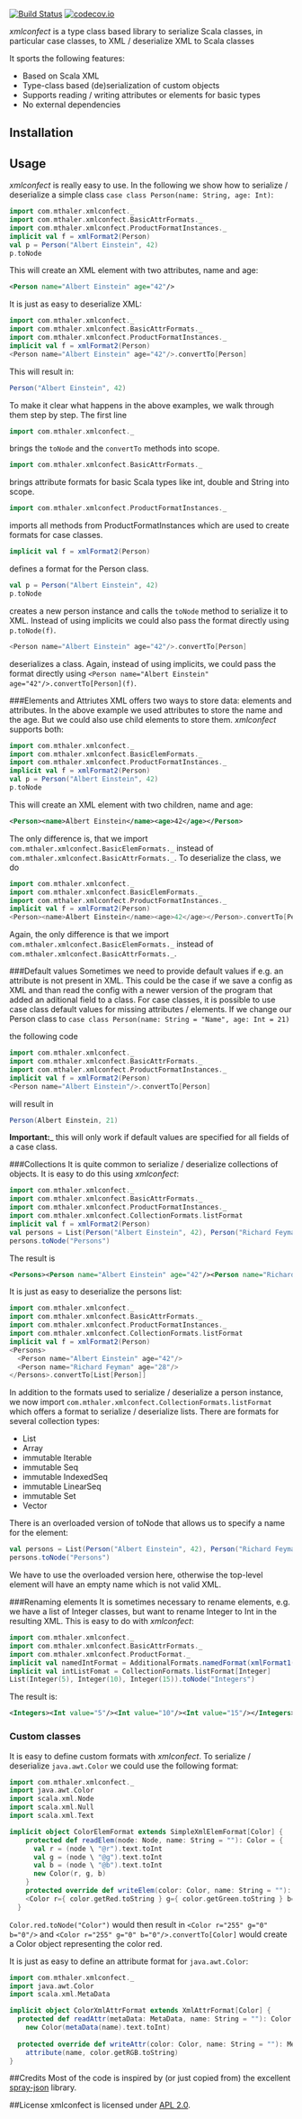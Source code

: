 [![Build Status](https://travis-ci.org/mthaler/xmlconfect.png)](https://travis-ci.org/mthaler/xmlconfect)
[![codecov.io](http://codecov.io/github/mthaler/xmlconfect/coverage.svg?branch=master)](http://codecov.io/github/mthaler/xmlconfect?branch=master)

_xmlconfect_ is a type class based library to serialize Scala classes, in particular case classes, to XML / deserialize XML to Scala classes

It sports the following features:

* Based on Scala XML
* Type-class based (de)serialization of custom objects
* Supports reading / writing attributes or elements for basic types
* No external dependencies

## Installation

## Usage
_xmlconfect_ is really easy to use. In the following we show how to serialize / deserialize a simple class `case class Person(name: String, age: Int)`:

```scala
import com.mthaler.xmlconfect._
import com.mthaler.xmlconfect.BasicAttrFormats._
import com.mthaler.xmlconfect.ProductFormatInstances._
implicit val f = xmlFormat2(Person)
val p = Person("Albert Einstein", 42)
p.toNode
```
This will create an XML element with two attributes, name and age:

```xml
<Person name="Albert Einstein" age="42"/>
```

It is just as easy to deserialize XML:

```scala
import com.mthaler.xmlconfect._
import com.mthaler.xmlconfect.BasicAttrFormats._
import com.mthaler.xmlconfect.ProductFormatInstances._
implicit val f = xmlFormat2(Person)
<Person name="Albert Einstein" age="42"/>.convertTo[Person]
```

This will result in:

```scala
Person("Albert Einstein", 42)
```

To make it clear what happens in the above examples, we walk through them step by step. The first line

```scala
import com.mthaler.xmlconfect._
```

brings the `toNode` and the `convertTo` methods into scope. 

```scala
import com.mthaler.xmlconfect.BasicAttrFormats._
```
brings attribute formats for basic Scala types like int, double and String into scope.

```scala
import com.mthaler.xmlconfect.ProductFormatInstances._
```
imports all methods from ProductFormatInstances which are used to create formats for case classes.

```scala
implicit val f = xmlFormat2(Person)
```
defines a format for the Person class.

```scala
val p = Person("Albert Einstein", 42)
p.toNode
```
creates a new person instance and calls the `toNode` method to serialize it to XML. Instead of using implicits we could also pass the format directly using `p.toNode(f)`.

```scala
<Person name="Albert Einstein" age="42"/>.convertTo[Person]
```
deserializes a class. Again, instead of using implicits, we could pass the format directly using `<Person name="Albert Einstein" age="42"/>.convertTo[Person](f)`.

###Elements and Attriutes
XML offers two ways to store data: elements and attributes. In the above example we used attributes to store the name and the age. But we could also use child elements to store them. _xmlconfect_ supports both:

```scala
import com.mthaler.xmlconfect._
import com.mthaler.xmlconfect.BasicElemFormats._
import com.mthaler.xmlconfect.ProductFormatInstances._
implicit val f = xmlFormat2(Person)
val p = Person("Albert Einstein", 42)
p.toNode
```
This will create an XML element with two children, name and age:

```xml
<Person><name>Albert Einstein</name><age>42</age></Person>
```
The only difference is, that we import `com.mthaler.xmlconfect.BasicElemFormats._` instead of `com.mthaler.xmlconfect.BasicAttrFormats._`. To deserialize the class, we do

```scala
import com.mthaler.xmlconfect._
import com.mthaler.xmlconfect.BasicElemFormats._
import com.mthaler.xmlconfect.ProductFormatInstances._
implicit val f = xmlFormat2(Person)
<Person><name>Albert Einstein</name><age>42</age></Person>.convertTo[Person]
```
Again, the only difference is that we import `com.mthaler.xmlconfect.BasicElemFormats._` instead of `com.mthaler.xmlconfect.BasicAttrFormats._`.

###Default values
Sometimes we need to provide default values if e.g. an attribute is not present in XML. This could be the case if we save a config as XML and than read the config with a newer version of the program that added an aditional field to a class. For case classes, it is possible to use case class default values for missing attributes / elements. If we change our Person class to `case class Person(name: String = "Name", age: Int = 21)`

the following code

```scala
import com.mthaler.xmlconfect._
import com.mthaler.xmlconfect.BasicAttrFormats._
import com.mthaler.xmlconfect.ProductFormatInstances._
implicit val f = xmlFormat2(Person)
<Person name="Albert Einstein"/>.convertTo[Person]
```

will result in 

```scala
Person(Albert Einstein, 21)
```

__Important:___ this will only work if default values are specified for all fields of a case class.

###Collections
It is quite common to serialize / deserialize collections of objects. It is easy to do this using _xmlconfect_:

```scala
import com.mthaler.xmlconfect._
import com.mthaler.xmlconfect.BasicAttrFormats._
import com.mthaler.xmlconfect.ProductFormatInstances._
import com.mthaler.xmlconfect.CollectionFormats.listFormat
implicit val f = xmlFormat2(Person)
val persons = List(Person("Albert Einstein", 42), Person("Richard Feyman", 28))
persons.toNode("Persons")
```
The result is
```xml
<Persons><Person name="Albert Einstein" age="42"/><Person name="Richard Feyman" age="28"/></Persons>
```

It is just as easy to deserialize the persons list:
```scala
import com.mthaler.xmlconfect._
import com.mthaler.xmlconfect.BasicAttrFormats._
import com.mthaler.xmlconfect.ProductFormatInstances._
import com.mthaler.xmlconfect.CollectionFormats.listFormat
implicit val f = xmlFormat2(Person)
<Persons>
  <Person name="Albert Einstein" age="42"/>
  <Person name="Richard Feyman" age="28"/>
</Persons>.convertTo[List[Person]]
```
In addition to the formats used to serialize / deserialize a person instance, we now import `com.mthaler.xmlconfect.CollectionFormats.listFormat` which offers a format to serialize / deserialize lists. There are formats for several collection types:

* List
* Array
* immutable Iterable
* immutable Seq
* immutable IndexedSeq
* immutable LinearSeq
* immutable Set
* Vector

There is an overloaded version of toNode that allows us to specify a name for the element:
```scala
val persons = List(Person("Albert Einstein", 42), Person("Richard Feyman", 28))
persons.toNode("Persons")
```
We have to use the overloaded version here, otherwise the top-level element will have an empty name which is not valid XML.

###Renaming elements
It is sometimes necessary to rename elements, e.g. we have a list of Integer classes, but want to rename Integer to Int in the resulting XML. This is easy to do with _xmlconfect_:
```scala
import com.mthaler.xmlconfect._
import com.mthaler.xmlconfect.BasicAttrFormats._
import com.mthaler.xmlconfect.ProductFormat._
implicit val namedIntFormat = AdditionalFormats.namedFormat(xmlFormat1(Integer), "Int")
implicit val intListFomat = CollectionFormats.listFormat[Integer]
List(Integer(5), Integer(10), Integer(15)).toNode("Integers")
```
The result is:
```xml
<Integers><Int value="5"/><Int value="10"/><Int value="15"/></Integers>
```
### Custom classes

It is easy to define custom formats with _xmlconfect_. To serialize / deserialize `java.awt.Color` we could use the following format:

```scala
import com.mthaler.xmlconfect._
import java.awt.Color
import scala.xml.Node
import scala.xml.Null
import scala.xml.Text

implicit object ColorElemFormat extends SimpleXmlElemFormat[Color] {
    protected def readElem(node: Node, name: String = ""): Color = {
      val r = (node \ "@r").text.toInt
      val g = (node \ "@g").text.toInt
      val b = (node \ "@b").text.toInt
      new Color(r, g, b)
    }
    protected override def writeElem(color: Color, name: String = ""): Node = 
    <Color r={ color.getRed.toString } g={ color.getGreen.toString } b={ color.getBlue.toString }/>
  }
```
`Color.red.toNode("Color")` would then result in `<Color r="255" g="0" b="0"/>` and `<Color r="255" g="0" b="0"/>.convertTo[Color]` would create a Color object representing the color red.

It is just as easy to define an attribute format for `java.awt.Color`:

```scala
import com.mthaler.xmlconfect._
import java.awt.Color
import scala.xml.MetaData

implicit object ColorXmlAttrFormat extends XmlAttrFormat[Color] {
  protected def readAttr(metaData: MetaData, name: String = ""): Color = 
    new Color(metaData(name).text.toInt)
    
  protected override def writeAttr(color: Color, name: String = ""): MetaData = 
    attribute(name, color.getRGB.toString)
}
```

##Credits
Most of the code is inspired by (or just copied from) the excellent [spray-json](https://github.com/spray/spray-json) library.

##License
xmlconfect is licensed under [APL 2.0](http://www.apache.org/licenses/LICENSE-2.0).
